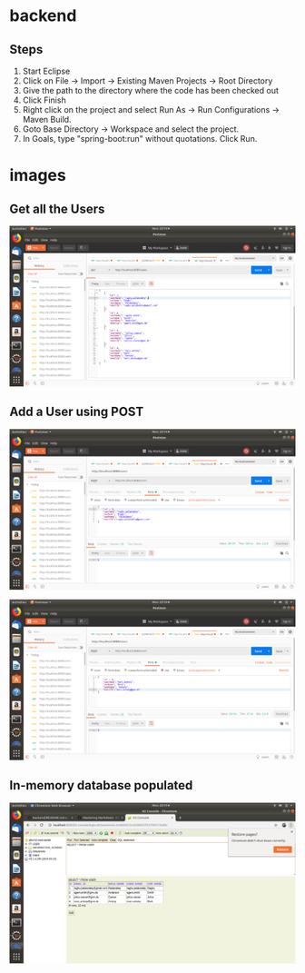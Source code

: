# backend
## Steps
1. Start Eclipse
2. Click on File -> Import -> Existing Maven Projects -> Root Directory
3. Give the path to the directory where the code has been checked out
4. Click Finish
5. Right click on the project and select Run As -> Run Configurations -> Maven Build.
6. Goto Base Directory -> Workspace and select the project.
7. In Goals, type "spring-boot:run" without quotations. Click Run.

# images
## Get all the Users
![GitHub Logo](/images/GET-allUSers.png)


## Add a User using POST
![GitHub Logo](/images/POST-addUser-1.png)

![GitHub Logo](/images/POST-addUser-4.png)

## In-memory database populated
![GitHub Logo](/images/H2-inmemorydatabase.png)
